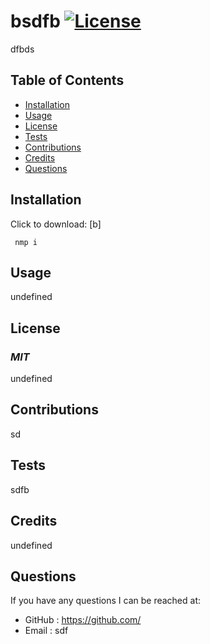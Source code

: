  
# **bsdfb**   [![License](https://img.shields.io/badge/License-Apache%202.0-blue.svg)](https://opensource.org/licenses/Apache-2.0)
  dfbds
 
## Table of Contents
* [Installation](#installation)
* [Usage](#usage)
* [License](#license)
* [Tests](#tests)
* [Contributions](#contributions)
* [Credits](#credits)
* [Questions](#questions)


## Installation
Click to download:  [b]

     nmp i

## Usage
undefined

## License
### *MIT*
undefined

## Contributions
 sd

## Tests
  sdfb

## Credits
  undefined

## Questions
  If you have any questions I can be reached at:
  * GitHub : https://github.com/
  * Email : sdf


